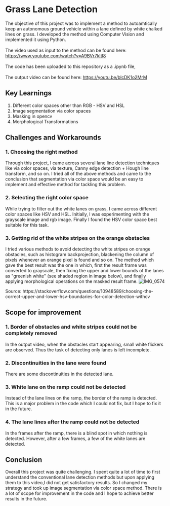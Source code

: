 # Grass Lane Detection
The objective of this project was to implement a method to autoamtically keep an autonomous ground vehicle within a lane defined by white chalked lines on grass. I developed the method using Computer Vision and implemented it using Python. <br/> <br/> The video used as input to the method can be found here: https://www.youtube.com/watch?v=A9BVr7kltl8  <br/> <br/> The code has been uploaded to this repository as a .ipynb file, <br/> <br/> The output video can be found here: https://youtu.be/blcDK1o2MrM 

## Key Learnings
1. Different color spaces other than RGB - HSV and HSL
2. Image segmentation via color spaces
3. Masking in opencv
4. Morphological Transformations
## Challenges and Workarounds
### 1. Choosing the right method
Through this project, I came across several lane line detection techniques like via color spaces, via texture, Canny edge detection + Hough line transform, and so on. I tried all of the above methods and came to the conclusion that segmentation via color space would be an easy to implement and effective method for tackling this problem. 
### 2. Selecting the right color space
While trying to filter out the white lanes on grass, I came across different color spaces like HSV and HSL. Initially, I was experimenting with the 
grayscale image and rgb image. Finally I found the HSV color space best suitable for this task.
### 3. Getting rid of the white stripes on the orange obstacles
I tried various methods to avoid detecting the white stripes on orange obstacles, such as histogram backprojection, blackening the column of pixels whenever an orange pixel is found and so on. The method which gave the best result was the one in which, first the result frame was converted to grayscale, then fixing the upper and lower bounds of the lanes as "greenish white" (see shaded region in image below), and finally applying morphological operations on the masked result frame. 
![IMG_0574](https://user-images.githubusercontent.com/77488107/117620880-90ef3400-b18e-11eb-8aa4-8f09420251f5.jpg)
</p>
<p>  Source: https://stackoverflow.com/questions/10948589/choosing-the-correct-upper-and-lower-hsv-boundaries-for-color-detection-withcv </p>

## Scope for improvement
### 1. Border of obstacles and white stripes could not be completely removed
In the output video, when the obstacles start appearing, small white flickers are observed. Thus the task of detecting only lanes is left incomplete.
### 2. Discontinuities in the lane were found
There are some discontinuities in the detected lane.
### 3. White lane on the ramp could not be detected
Instead of the lane lines on the ramp, the border of the ramp is detected. This is a major problem in the code which I could not fix, but I hope to 
fix it in the future. 
### 4. The lane lines after the ramp could not be detected
In the frames after the ramp, there is a blind spot in which nothing is detected. However, after a few frames, a few of the white lanes are detected.

## Conclusion
Overall this project was quite challenging. I spent quite a lot of time to first understand the conventional lane detection methods but upon applying them to this video,I did not get satisfactory results. So I changed my strategy and took up image segmentation via color space method. There is a lot of scope for improvement in the code and I hope to achieve better results in the future. 
